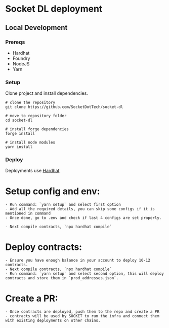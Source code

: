 # Socket DL deployment

## Local Development

### Prereqs

- Hardhat
- Foundry
- NodeJS
- Yarn

### Setup

Clone project and install dependencies.

```bash=
# clone the repository
git clone https://github.com/SocketDotTech/socket-dl

# move to repository folder
cd socket-dl

# install forge dependencies
forge install

# install node modules
yarn install
```

### Deploy

Deployments use [Hardhat](https://github.com/NomicFoundation/hardhat)

# Setup config and env:

    - Run command: `yarn setup` and select first option
    - Add all the required details, you can skip some configs if it is mentioned in command
    - Once done, go to .env and check if last 4 configs are set properly.

    - Next compile contracts, `npx hardhat compile`

# Deploy contracts:

    - Ensure you have enough balance in your account to deploy 10-12 contracts.
    - Next compile contracts, `npx hardhat compile`
    - Run command: `yarn setup` and select second option, this will deploy contracts and store them in `prod_addresses.json`.

# Create a PR:

    - Once contracts are deployed, push them to the repo and create a PR
    - contracts will be used by SOCKET to run the infra and connect them with existing deployments on other chains.
